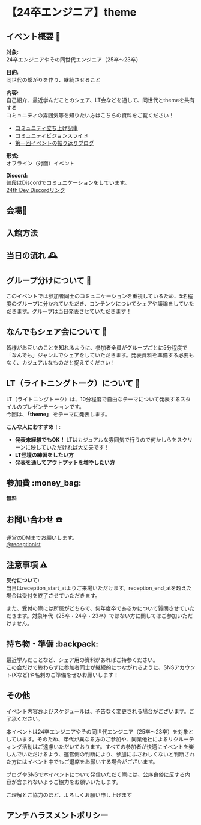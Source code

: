 <!-- TODO: TODOコメントをイベント掲載時に削除する。 -->
<!-- TODO: ファイル内のsponsorをスポンサー企業名に変更する。 -->
<!-- TODO: ファイル内のthemeをイベントテーマに変更する。 -->
<!-- TODO: ファイル内のreception_start_atを受付開始時間に変更する。デフォルト値は18:30です。 -->
<!-- TODO: ファイル内のreception_end_atを受付終了時間に変更する。デフォルト値は19:15です。 -->
<!-- TODO: ファイル内のreceptionistを受付担当のXアカウントIDに変更する。 -->

# 【24卒エンジニア】theme

## イベント概要 :dragon:
**対象:**  
  24卒エンジニアやその同世代エンジニア（25卒〜23卒）

**目的:**  
  同世代の繋がりを作り、継続させること

**内容:**  
  自己紹介、最近学んだことのシェア、LT会などを通して、同世代とthemeを共有する<br>
  コミュニティの雰囲気等を知りたい方はこちらの資料をご覧ください！

- [コミュニティ立ち上げ記事](https://zenn.dev/yuhi_junior/articles/24th-engineers)
- [コミュニティビジョンスライド](https://speakerdeck.com/yuhisatoxxx/komiyuniteibiziyon-xi-garitokiyaria)
- [第一回イベントの振り返りブログ](https://zenn.dev/24th_dev/articles/24th-dev-20250325-1)

<!-- TODO: 振り返りブログを追加する -->

**形式:**  
  オフライン（対面）イベント

**Discord:**  
普段はDiscordでコミュニケーションをしています。  
[24th Dev Discordリンク](https://discord.gg/PC4ANfApba)


## 会場:round_pushpin:
<!-- NOTE: sponsor様記入欄 -->
<!-- NOTE: 例: 
**株式会社Hoge(Hogeオフィス)**  
〒xxx-xxx HogeHogeHoge 
<br>
<br>
※B2階もしくは2階のオフィスエントランスよりエレベーターで17階へお越しください。
<br>
(詳しい入館方法は[こちら](https://Hoge)をご覧ください。)
 -->


## 入館方法
<!-- NOTE: sponsor様記入欄 -->
<!-- NOTE: 例: 
Fugaオフィス入館口（商業施設の出入り口とは分かれており、B2Fと2Fにございます）からエレベーターを使用して17Fまでお越しください。<br>
17階特設受付にてゲスト入館証を受け取り高層用エレベーターで40階へお越しください。<br>

**ご用意いただくもの:**  
connpassのQRコードもしくは受付番号のご提示をお願いいたします。

**入館可能時間:**  
入館受付は **reception_start_at〜reception_end_at頃** を予定しております。オフィスフロア入口（17F）にお越しください。 オフィスフロア入口（17F）オフィス総合受付の側に本イベント用の特設受付を設置しています。 そちらで connpass の受付QRコード、もしくは受付番号の提示後、受付の案内に従ってください。

**入館に関する問い合わせ先:**　
19:15になりましたら特設受付を一旦閉めさせていただきますので、参加される方はなるべくこの時間までにお越し下さるようお願いします。
 -->


## 当日の流れ :mantelpiece_clock:
<!-- TODO: 受付開始の時間をreception_start_atに変更する。 -->
<!-- NOTE: 例:
| 時間     | 内容                           |
|----------|--------------------------------|
| 18:30 ~  | 受付開始                        |
| 19:00 ~  | あいさつ                       |
| 19:05 ~  | グループ内で自己紹介                       |
| 19:15 ~  | **なんでもシェア会**（途中グループ替えの可能性あり)     |
| 20:00 ~  | **LT会**                        |
| 20:20 ~  | フリー交流タイム・懇親会        |
| 21:30  | 終了・解散                      |
| 22:00  | 完全撤収                     |
 -->


## グループ分けについて :handshake:
このイベントでは参加者同士のコミュニケーションを重視しているため、5名程度のグループに分かれていただき、コンテンツについてシェアや議論をしていただきます。グループは当日発表させていただきます！


## なんでもシェア会について :eyes:
皆様がお互いのことを知れるように、参加者全員がグループごとに5分程度で「なんでも」ジャンルでシェアをしていただきます。発表資料を準備する必要もなく、カジュアルなものだと捉えてください！


## LT（ライトニングトーク）について :pencil:
LT（ライトニングトーク）は、10分程度で自由なテーマについて発表するスタイルのプレゼンテーションです。  
今回は、**「theme」** をテーマに発表します。

**こんな人におすすめ！:**  

- **発表未経験でもOK！** LTはカジュアルな雰囲気で行うので何かしらをスクリーンに映していただければ大丈夫です！
- **LT登壇の練習をしたい方**
- **発表を通してアウトプットを増やしたい方**


## 参加費 :money_bag:
<!-- TODO: 参加費を記載する。 -->
**無料**


## お問い合わせ :telephone:
運営のDMまでお願いします。  
[@receptionist](https://x.com/receptionist)


## 注意事項 :warning:
**受付について:**  
当日はreception_start_atよりご来場いただけます。reception_end_atを超えた場合は受付を終了させていただきます。

また、受付の際には所属がどちらで、何年度卒であるかについて質問させていただきます。対象年代（25卒・24卒・23卒）ではない方に関してはご参加いただけません。


## 持ち物・準備 :backpack:
最近学んだことなど、シェア用の資料があればご持参ください。<br>
この会だけで終わらずに参加者同士が継続的につながれるように、SNSアカウント(Xなど)や名刺のご準備をぜひお願いします！


## その他
イベント内容およびスケジュールは、予告なく変更される場合がございます。ご了承ください。

本イベントは24卒エンジニアやその同世代エンジニア（25卒〜23卒）を対象としています。そのため、年代が異なる方のご参加や、同業他社によるリクルーティング活動はご遠慮いただいております。すべての参加者が快適にイベントを楽しんでいただけるよう、運営側の判断により、参加にふさわしくないと判断された方にはイベント中でもご退席をお願いする場合がございます。

ブログやSNSで本イベントについて発信いただく際には、公序良俗に反する内容が含まれないようご協力をお願いいたします。

ご理解とご協力のほど、よろしくお願い申し上げます


## アンチハラスメントポリシー
<!-- NOTE: sponsor様記入欄 -->
